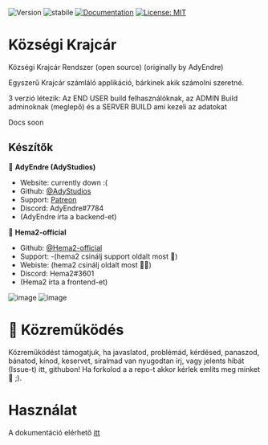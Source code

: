 ![Version](https://img.shields.io/badge/Version-0.8.0-blue.svg?cacheSeconds=2592000)
![stabile](https://img.shields.io/badge/stabile-green.svg?cacheSeconds=2592000)
[![Documentation](https://img.shields.io/badge/Documentation-Passed-green.svg)](https://771a-81-182-76-207.ngrok.io/mediawiki/index.php/Main_Page)
[![License: MIT](https://img.shields.io/badge/License-MIT-yellow.svg)](https://github.com/Hema2-official/Kozsegi_Krajcar/blob/main/LICENSE)
# Községi Krajcár
Községi Krajcár Rendszer (open source) (originally by AdyEndre)

Egyszerű Krajcár számláló applikáció, bárkinek akik számolni szeretné.

3 verzió létezik: Az END USER build felhasználóknak, az ADMIN Build adminoknak (meglepő) és a SERVER BUILD ami kezeli az adatokat

Docs soon

## Készítők
👤 **AdyEndre (AdyStudios)**
* Website: currently down :(
* Github: [@AdyStudios](https://github.com/AdyStudios)
* Support: [Patreon](https://patreon.com/adystudios)
* Discord: AdyEndre#7784
* (AdyEndre írta a backend-et)

👤 **Hema2-official**
* Github: [@Hema2-official](https://github.com/Hema2-official)
* Support: -(hema2 csinálj support oldalt most 🔫)
* Webiste: (hema2 csinálj oldalt most 🔫🔫)
* Discord: Hema2#3601
* (Hema2 írta a frontend-et)


![image](https://user-images.githubusercontent.com/74962285/148696448-63dc6158-7e41-4c51-b298-a0a553005a58.png)
![image](https://user-images.githubusercontent.com/74962285/148696709-e24e904f-5957-46ef-9db5-58119981857a.png)

# 🤝 Közreműködés
  Közreműködést támogatjuk, ha javaslatod, problémád, kérdésed, panaszod, bánatod, kínod, keservet, siralmad van nyugodtan írj, vagy jelents hibát (Issue-t) itt, githubon!
  Ha forkolod a a repo-t akkor kérlek említs meg minket 🙏 ;).
# Használat
  A dokumentáció elérhető [itt](http://kozsegi-krajcar.freecluster.eu/wiki/index.php/Main_Page)
